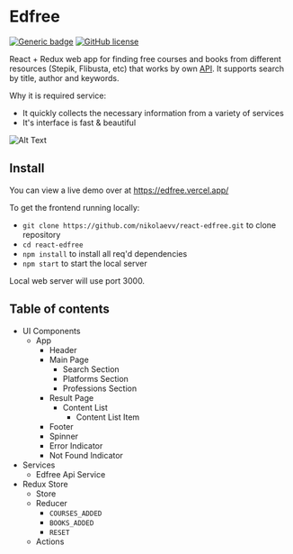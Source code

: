# Edfree 

[![Generic badge](https://img.shields.io/badge/Web%20App-Up-%3Cgreen%3E.svg)](https://react-edfree.vercel.app/)
[![GitHub license](https://img.shields.io/github/license/Naereen/StrapDown.js.svg)](https://github.com/nikolaevv/react-edfree/blob/main/LICENSE)

React + Redux web app for finding free courses and books from different resources (Stepik, Flibusta, etc) that works by own [API](https://github.com/nikolaevv/edfree-api). It supports search by title, author and keywords. 

Why it is required service:
- It quickly collects the necessary information from a variety of services
- It's interface is fast & beautiful

![Alt Text](https://i.imgur.com/zl6gqYM.png)

## Install

You can view a live demo over at https://edfree.vercel.app/

To get the frontend running locally:

- `git clone https://github.com/nikolaevv/react-edfree.git` to clone repository
- `cd react-edfree`
- `npm install` to install all req'd dependencies
- `npm start` to start the local server

Local web server will use port 3000.

## Table of contents

- UI Components
  - App
    - Header
    - Main Page
        - Search Section
        - Platforms Section
        - Professions Section
    - Result Page
        - Content List
            - Content List Item
    - Footer
    - Spinner
    - Error Indicator
    - Not Found Indicator
- Services
    - Edfree Api Service
- Redux Store
    - Store
    - Reducer
        - `COURSES_ADDED`
        - `BOOKS_ADDED`
        - `RESET`
    - Actions
